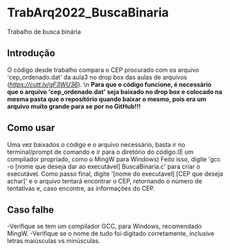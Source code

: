 # TrabArq2022_BuscaBinaria
Trabalho de busca binária

## Introdução

O código desde trabalho compara o CEP procurado com os arquivo 'cep_ordenado.dat' da aula3 no drop box das aulas de arquivos (*https://cutt.ly/gF3WU36*). \n
**Para que o código funcione, é necessário que o arquivo 'cep_ordenado.dat' seja baixado no drop box e colocado na mesma pasta que o repositório quando baixar o mesmo, pois era um arquivo muito grande para se por no GitHub!!!**

## Como usar

Uma vez baixados o código e o arquivo necessário, basta ir no terminal/prompt de comando e ir para o diretório do código.(E um compilador propriado, como o MingW para Windows)
Feito isso, digite 'gcc -o [nome que deseja dar ao executável] BuscaBinaria.c' para criar o executável.
Como passo final, digite '[nome do executavel] [CEP que deseja achar]' e o arquivo tentará encontrar o CEP, retornando o número de tentativas e, caso encontre, as informações do CEP.

## Caso falhe

-Verifique se tem um compilador GCC, para Windows, recomendado MingW.
-Verifique se o nome de tudo foi digitado corretamente, inclusive letras maiúsculas vs minúsculas.
